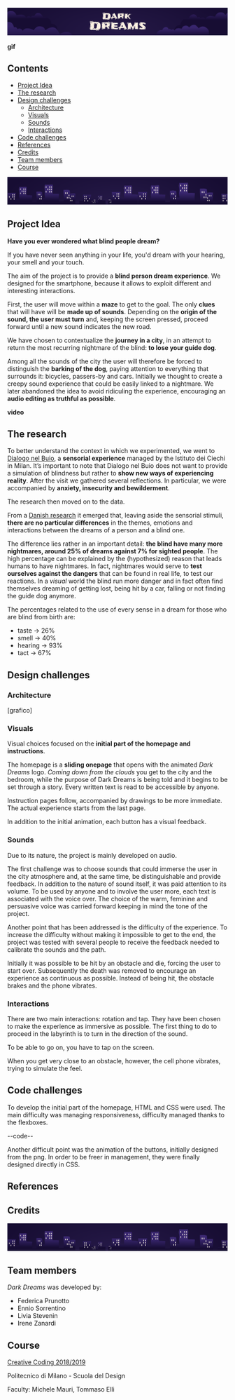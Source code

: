 ![](Images/Slide-Title.png)

**gif**

## Contents
- [Project Idea](https://github.com/drawwithcode/2018-group-work-group-06/blob/master/README.md#project-idea-)
- [The research](https://github.com/drawwithcode/2018-group-work-group-06/blob/master/README.md#the-research-)
- [Design challenges](https://github.com/drawwithcode/2018-group-work-group-06/blob/master/README.md#design-challenges-)
  * [Architecture](https://github.com/drawwithcode/2018-group-work-group-06/blob/master/README.md#architecture-)
  * [Visuals](https://github.com/drawwithcode/2018-group-work-group-06/blob/master/README.md#visuals-)
  * [Sounds](https://github.com/drawwithcode/2018-group-work-group-06/blob/master/README.md#sounds-)
  * [Interactions](https://github.com/drawwithcode/2018-group-work-group-06/blob/master/README.md#interactions-)
- [Code challenges](https://github.com/drawwithcode/2018-group-work-group-06/blob/master/README.md#code-challenges-)
- [References](https://github.com/drawwithcode/2018-group-work-group-06/blob/master/README.md#references-)
- [Credits](https://github.com/drawwithcode/2018-group-work-group-06/blob/master/README.md#credits-)
- [Team members](https://github.com/drawwithcode/2018-group-work-group-06/blob/master/README.md#team-members-)
- [Course](https://github.com/drawwithcode/2018-group-work-group-06/blob/master/README.md#course-)

![](Images/Slide-Skyline.png)
## Project Idea
**Have you ever wondered what blind people dream?**

If you have never seen anything in your life, you'd dream with your hearing, your smell and your touch.

The aim of the project is to provide a **blind person dream experience**.
We designed for the smartphone, because it allows to exploit different and interesting interactions. 

First, the user will move within a **maze** to get to the goal. The only **clues** that will have will be **made up of sounds**. Depending on the **origin of the sound, the user must turn** and, keeping the screen pressed, proceed forward until a new sound indicates the new road.

We have chosen to contextualize the **journey in a city**, in an attempt to return the most recurring nightmare of the blind: **to lose your guide dog**. 

Among all the sounds of the city the user will therefore be forced to distinguish the **barking of the dog**, paying attention to everything that surrounds it: bicycles, passers-by and cars.
Initially we thought to create a creepy sound experience that could be easily linked to a nightmare. We later abandoned the idea to avoid ridiculing the experience, encouraging an **audio editing as truthful as possible**.

**video**

## The research

To better understand the context in which we experimented, we went to [Dialogo nel Buio](http://www.dialogonelbuio.org/index.php/it/), a **sensorial experience** managed by the Istituto dei Ciechi in Milan. It’s important to note that Dialogo nel Buio does not want to provide a simulation of blindness but rather to **show new ways of experiencing reality**. After the visit we gathered several reflections. In particular, we were accompanied by **anxiety, insecurity and bewilderment**.

The research then moved on to the data.

From a [Danish research](http://sciencenordic.com/blind-people-have-four-times-more-nightmares-sighted-people) it emerged that, leaving aside the sensorial stimuli, **there are no particular differences** in the themes, emotions and interactions between the dreams of a person and a blind one.

The difference lies rather in an important detail: **the blind have many more nightmares, around 25% of dreams against 7% for sighted people**. The high percentage can be explained by the (hypothesized) reason that leads humans to have nightmares. In fact, nightmares would serve to **test ourselves against the dangers** that can be found in real life, to test our reactions. In a *visual* world the blind run more danger and in fact often find themselves dreaming of getting lost, being hit by a car, falling or not finding the guide dog anymore.

The percentages related to the use of every sense in a dream for those who are blind from birth are:
- taste → 26%
- smell → 40%
- hearing → 93%
- tact → 67%

## Design challenges
 
### Architecture 
[grafico]
 
### Visuals 
Visual choices focused on the **initial part of the homepage and instructions**.

The homepage is a **sliding onepage** that opens with the animated *Dark Dreams* logo. _Coming down from the clouds_ you get to the city and the bedroom, while the purpose of Dark Dreams is being told and it begins to be set through a story. Every written text is read to be accessible by anyone.

Instruction pages follow, accompanied by drawings to be more immediate. 
The actual experience starts from the last page.
 
In addition to the initial animation, each button has a visual feedback.
 
### Sounds 
Due to its nature, the project is mainly developed on audio.

The first challenge was to choose sounds that could immerse the user in the city atmosphere and, at the same time, be distinguishable and provide feedback. In addition to the nature of sound itself, it was paid attention to its volume.
To be used by anyone and to involve the user more, each text is associated with the voice over. The choice of the warm, feminine and persuasive voice was carried forward keeping in mind the tone of the project.
 
Another point that has been addressed is the difficulty of the experience. To increase the difficulty without making it impossible to get to the end, the project was tested with several people to receive the feedback needed to calibrate the sounds and the path.
 
Initially it was possible to be hit by an obstacle and die, forcing the user to start over. Subsequently the death was removed to encourage an experience as continuous as possible. Instead of being hit, the obstacle brakes and the phone vibrates.
 
### Interactions 
There are two main interactions: rotation and tap. They have been chosen to make the experience as immersive as possible.
The first thing to do to proceed in the labyrinth is to turn in the direction of the sound.
 
To be able to go on, you have to tap on the screen.
 
When you get very close to an obstacle, however, the cell phone vibrates, trying to simulate the feel.

## Code challenges 
 
To develop the initial part of the homepage, HTML and CSS were used.
The main difficulty was managing responsiveness, difficulty managed thanks to the flexboxes.

--code--
 
Another difficult point was the animation of the buttons, initially designed from the png. In order to be freer in management, they were finally designed directly in CSS.

## References 

## Credits 


![](Images/Slide-Skyline.png)

## Team members 
*Dark Dreams* was developed by:
- Federica Prunotto
- Ennio Sorrentino
- Livia Stevenin
- Irene Zanardi
 
## Course 
[Creative Coding 2018/2019](https://drawwithcode.github.io/2018/)

Politecnico di Milano - Scuola del Design

Faculty: Michele Mauri, Tommaso Elli



